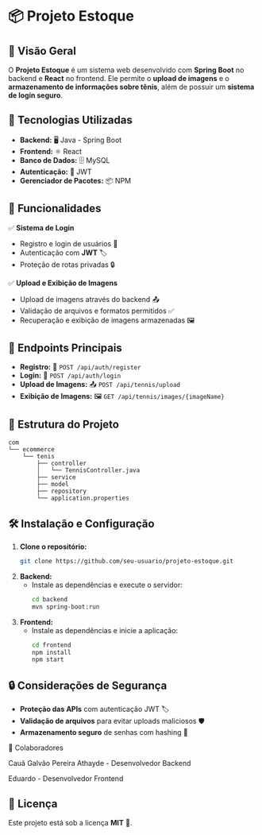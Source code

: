 # 📦 Projeto Estoque

## 📌 Visão Geral
O **Projeto Estoque** é um sistema web desenvolvido com **Spring Boot** no backend e **React** no frontend. Ele permite o **upload de imagens** e o **armazenamento de informações sobre tênis**, além de possuir um **sistema de login seguro**.

## 🚀 Tecnologias Utilizadas
- **Backend:** 🖥️ Java - Spring Boot
- **Frontend:** ⚛️ React
- **Banco de Dados:** 🗄️ MySQL
- **Autenticação:** 🔑 JWT
- **Gerenciador de Pacotes:** 📦 NPM

## 🎯 Funcionalidades
✅ **Sistema de Login**
- Registro e login de usuários 🔐
- Autenticação com **JWT** 🏷️
- Proteção de rotas privadas 🔒

✅ **Upload e Exibição de Imagens**
- Upload de imagens através do backend 📤
- Validação de arquivos e formatos permitidos ✅
- Recuperação e exibição de imagens armazenadas 🖼️

## 🔗 Endpoints Principais
- **Registro:** 📩 `POST /api/auth/register`
- **Login:** 🔑 `POST /api/auth/login`
- **Upload de Imagens:** 📤 `POST /api/tennis/upload`
- **Exibição de Imagens:** 🖼️ `GET /api/tennis/images/{imageName}`

## 📂 Estrutura do Projeto

```
com
└── ecommerce
    └── tenis
        ├── controller
        │   └── TennisController.java
        ├── service
        ├── model
        ├── repository
        └── application.properties
```

## 🛠️ Instalação e Configuração
1. **Clone o repositório:**
   ```sh
   git clone https://github.com/seu-usuario/projeto-estoque.git
   ```
2. **Backend:**
   - Instale as dependências e execute o servidor:
     ```sh
     cd backend
     mvn spring-boot:run
     ```
3. **Frontend:**
   - Instale as dependências e inicie a aplicação:
     ```sh
     cd frontend
     npm install
     npm start
     ```

## 🔒 Considerações de Segurança
- **Proteção das APIs** com autenticação JWT 🏷️
- **Validação de arquivos** para evitar uploads maliciosos 🛡️
- **Armazenamento seguro** de senhas com hashing 🔑

👥 Colaboradores

Cauã Galvão Pereira Athayde - Desenvolvedor Backend

Eduardo - Desenvolvedor Frontend

## 📄 Licença
Este projeto está sob a licença **MIT** 📜.

